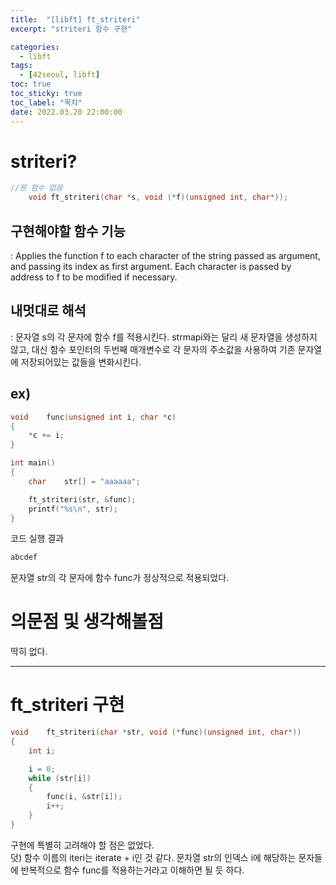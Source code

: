 ```yaml
---
title:  "[libft] ft_striteri"
excerpt: "striteri 함수 구현"

categories:
  - libft
tags:
  - [42seoul, libft]
toc: true
toc_sticky: true
toc_label: "목차"
date: 2022.03.20 22:00:00
---
```


# striteri?

```c
//원 함수 없음
    void ft_striteri(char *s, void (*f)(unsigned int, char*));
```

## 구현해야할 함수 기능    
:  Applies the function f to each character of the string passed as argument, and passing its index as first argument. Each character is passed by address to f to be modified if necessary.    

## 내멋대로 해석    
:  문자열 s의 각 문자에 함수 f를 적용시킨다. strmapi와는 달리 새 문자열을 생성하지 않고, 대신 함수 포인터의 두번째 매개변수로 각 문자의 주소값을 사용하여 기존 문자열에 저장되어있는 값들을 변화시킨다.    

## ex)    
```c
void	func(unsigned int i, char *c)
{
	*c += i;
}

int	main()
{
	char	str[] = "aaaaaa";

	ft_striteri(str, &func);
	printf("%s\n", str);
}

```
코드 실행 결과
```c
abcdef
```
문자열 str의 각 문자에 함수 func가 정상적으로 적용되었다.    

# 의문점 및 생각해볼점    
딱히 없다.    

***

# ft_striteri 구현

```c
void	ft_striteri(char *str, void (*func)(unsigned int, char*))
{
	int	i;

	i = 0;
	while (str[i])
	{
		func(i, &str[i]);
		i++;
	}
}

```
구현에 특별히 고려해야 할 점은 없었다.    
덧) 함수 이름의 iteri는 iterate + i인 것 같다. 문자열 str의 인덱스 i에 해당하는 문자들에 반복적으로 함수 func를 적용하는거라고 이해하면 될 듯 하다.    


